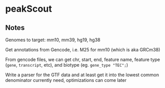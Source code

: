 # peakScout

## Notes

Genomes to target: mm10, mm39, hg19, hg38

Get annotations from Gencode, i.e. M25 for mm10 (which is aka GRCm38)

From gencode files, we can get chr, start, end, feature name, feature type (`gene`, `transcript`, etc), and biotype (eg. `gene_type "TEC";`)

Write a parser for the GTF data and at least get it into the lowest common denominator currently need, optimizations can come later

